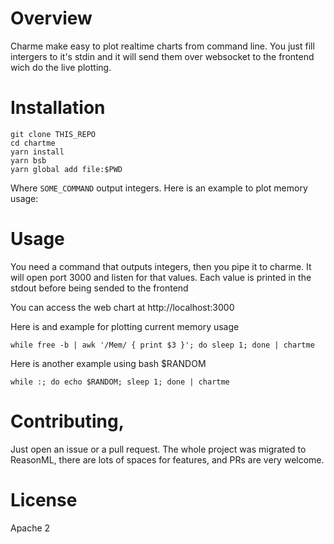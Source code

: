 # Overview

Charme make easy to plot realtime charts from command line. You
just fill intergers to it's stdin and it will send them over
websocket to the frontend wich do the live plotting.

# Installation

```
git clone THIS_REPO
cd chartme
yarn install
yarn bsb
yarn global add file:$PWD
```

Where `SOME_COMMAND` output integers. Here is an
example to plot memory usage:

# Usage

You need a command that outputs integers, then you pipe it
to charme. It will open port 3000 and listen for that
values. Each value is printed in the stdout before being
sended to the frontend

You can access the web chart at http://localhost:3000

Here is and example for plotting current memory usage

```
while free -b | awk '/Mem/ { print $3 }'; do sleep 1; done | chartme
```

Here is another example using bash $RANDOM

```
while :; do echo $RANDOM; sleep 1; done | chartme
```

# Contributing, 

Just open an issue or a pull request. The whole project was
migrated to ReasonML, there are lots of spaces for features,
and PRs are very welcome.

# License

Apache 2

